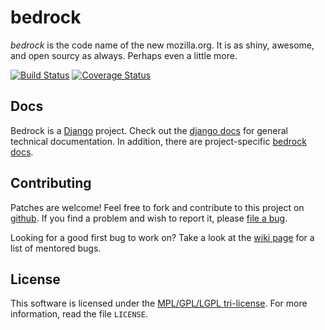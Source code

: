 bedrock
=======

*bedrock* is the code name of the new mozilla.org. It is as shiny,
awesome, and open sourcy as always. Perhaps even a little more.

[![Build Status](https://travis-ci.org/mozilla/bedrock.svg?branch=master)](https://travis-ci.org/mozilla/bedrock)
[![Coverage Status](https://img.shields.io/coveralls/mozilla/bedrock.svg)](https://coveralls.io/r/mozilla/bedrock)

Docs
----

Bedrock is a [Django][django] project. Check out the [django docs][dj-docs]
for general technical documentation. In addition, there are project-specific
[bedrock docs][br-docs].

[django]: https://www.djangoproject.com/
[dj-docs]: https://docs.djangoproject.com/
[br-docs]: http://bedrock.readthedocs.org/

Contributing
------------

Patches are welcome! Feel free to fork and contribute to this project on
[github][gh-bedrock]. If you find a problem and wish to report it, please [file
a bug][bugzilla].

Looking for a good first bug to work on? Take a look at the [wiki page][wiki] for a
list of mentored bugs.

[gh-bedrock]: https://github.com/mozilla/bedrock
[bugzilla]: https://bugzilla.mozilla.org/enter_bug.cgi?product=www.mozilla.org&component=Bedrock
[wiki]: https://wiki.mozilla.org/Webdev/GetInvolved/mozilla.org#Mentored_Bugs

License
-------

This software is licensed under the [MPL/GPL/LGPL tri-license][MPL]. For more
information, read the file ``LICENSE``.

[MPL]: http://www.mozilla.org/MPL/
